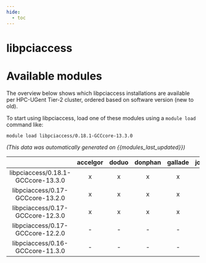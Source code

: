 ```yaml
---
hide:
  - toc
---
```


libpciaccess
============

# Available modules


The overview below shows which libpciaccess installations are available per HPC-UGent Tier-2 cluster, ordered based on software version (new to old).

To start using libpciaccess, load one of these modules using a `module load` command like:

```shell
module load libpciaccess/0.18.1-GCCcore-13.3.0
```

*(This data was automatically generated on {{modules_last_updated}})*  

| |accelgor|doduo|donphan|gallade|joltik|shinx|
| :---: | :---: | :---: | :---: | :---: | :---: | :---: |
|libpciaccess/0.18.1-GCCcore-13.3.0|x|x|x|x|x|x|
|libpciaccess/0.17-GCCcore-13.2.0|x|x|x|x|x|x|
|libpciaccess/0.17-GCCcore-12.3.0|x|x|x|x|x|x|
|libpciaccess/0.17-GCCcore-12.2.0|-|-|-|-|-|x|
|libpciaccess/0.16-GCCcore-11.3.0|-|-|-|-|-|x|
